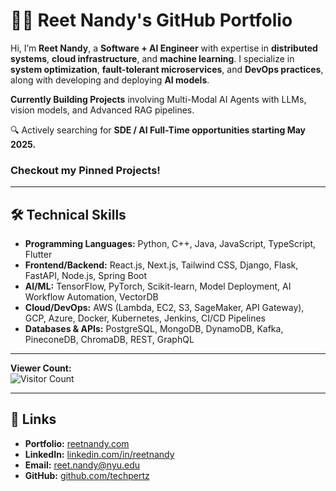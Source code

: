 # 👨‍💻 Reet Nandy's GitHub Portfolio

Hi, I’m **Reet Nandy**, a **Software + AI Engineer** with expertise in **distributed systems**, **cloud infrastructure**, and **machine learning**. I specialize in **system optimization**, **fault-tolerant microservices**, and **DevOps practices**, along with developing and deploying **AI models**.

**Currently Building Projects** involving Multi-Modal AI Agents with LLMs, vision models, and Advanced RAG pipelines.

🔍 Actively searching for **SDE / AI Full-Time opportunities starting May 2025.**

### **Checkout my Pinned Projects!**

---

## 🛠️ Technical Skills
- **Programming Languages:** Python, C++, Java, JavaScript, TypeScript, Flutter  
- **Frontend/Backend:** React.js, Next.js, Tailwind CSS, Django, Flask, FastAPI, Node.js, Spring Boot  
- **AI/ML:** TensorFlow, PyTorch, Scikit-learn, Model Deployment, AI Workflow Automation, VectorDB  
- **Cloud/DevOps:** AWS (Lambda, EC2, S3, SageMaker, API Gateway), GCP, Azure, Docker, Kubernetes, Jenkins, CI/CD Pipelines  
- **Databases & APIs:** PostgreSQL, MongoDB, DynamoDB, Kafka, PineconeDB, ChromaDB, REST, GraphQL  

---

**Viewer Count:**  
![Visitor Count](https://profile-counter.glitch.me/{techpertz}/count.svg)  

<!-- [![GitHub Streak](http://github-readme-streak-stats.herokuapp.com?user=techpertz&theme=github-light&date_format=M%20j%5B%2C%20Y%5D)](https://git.io/streak-stats) -->

---

## 🔗 Links
- **Portfolio:** [reetnandy.com](https://www.reetnandy.com)  
- **LinkedIn:** [linkedin.com/in/reetnandy](https://www.linkedin.com/in/reetnandy)  
- **Email:** [reet.nandy@nyu.edu](mailto:reet.nandy@nyu.edu)  
- **GitHub:** [github.com/techpertz](https://github.com/techpertz)  
